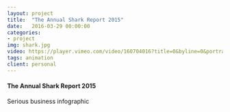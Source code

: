```yaml
---
layout: project
title:  "The Annual Shark Report 2015"
date:   2016-03-29 00:00:00
categories:
- project
img: shark.jpg
video: https://player.vimeo.com/video/160704016?title=0&byline=0&portrait=0
tags: animation
client: personal
---
```

#### The Annual Shark Report 2015

Serious business infographic